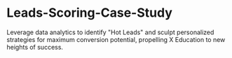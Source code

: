 # Leads-Scoring-Case-Study
Leverage data analytics to identify "Hot Leads" and sculpt personalized strategies for maximum conversion potential, propelling X Education to new heights of success.
